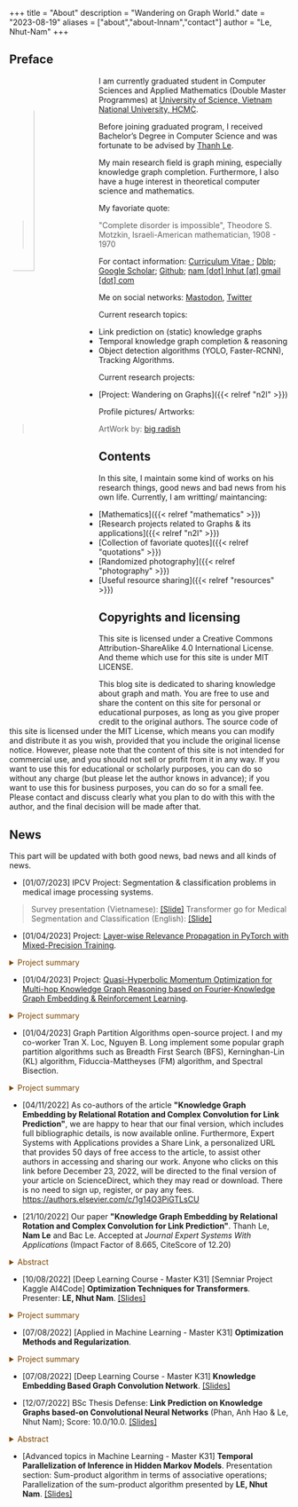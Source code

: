 +++
title = "About"
description = "Wandering on Graph World."
date = "2023-08-19"
aliases = ["about","about-lnnam","contact"]
author = "Le, Nhut-Nam"
+++

## Preface

<img src="/images/avt/114420940_p0.jpg" alt="avt"
style="float:left; width:30%; height:30%; padding-right:10px; border-radius: 50%;">

I am currently graduated student in Computer Sciences and Applied Mathematics (Double Master Programmes) at <a href="https://en.hcmus.edu.vn/" target="_blank">University of Science, Vietnam National University, HCMC</a>.

Before joining graduated program, I received Bachelor’s Degree in Computer Science and was fortunate to be advised by <a href="https://www.fit.hcmus.edu.vn/~lnthanh/">Thanh Le</a>.

My main research field is graph mining, especially knowledge graph completion. Furthermore, I also have a huge interest in theoretical computer science and mathematics.

My favoriate quote:
> "Complete disorder is impossible", Theodore S. Motzkin, Israeli-American mathematician, 1908 - 1970

For contact information: <a href="../files/CV.pdf" target="_blank" type="application/pdf">Curriculum Vitae </a>; <a href="https://dblp.org/pid/188/7634-4.html"> Dblp</a>; <a href="https://scholar.google.com/citations?user=Vw1yV3YAAAAJ&hl=en&authuser=2"> Google Scholar</a>; <a href="https://github.com/lnhutnam"> Github</a>; <a href="mailto:nam.lnhut@gmail.com"> nam [dot] lnhut [at] gmail [dot] com</a>

Me on social networks: <a rel="me" href="https://mathstodon.xyz/@namln">Mastodon</a>, <a href="https://twitter.com/lnhutnam">Twitter</a>

Current research topics:
- Link prediction on (static) knowledge graphs
- Temporal knowledge graph completion & reasoning
- Object detection algorithms (YOLO, Faster-RCNN), Tracking Algorithms.

Current research projects:
- [Project: Wandering on Graphs]({{< relref "n2l" >}})

Profile pictures/ Artworks:
> ArtWork by: [big radish](https://www.pixiv.net/en/artworks/114420940)

## Contents

In this site, I maintain some kind of works on his research things, good news and bad news from his own life. Currently, I am writting/ maintancing:
- [Mathematics]({{< relref "mathematics" >}})
- [Research projects related to Graphs & its applications]({{< relref "n2l" >}})
- [Collection of favoriate quotes]({{< relref "quotations" >}})
- [Randomized photography]({{< relref "photography" >}})
- [Useful resource sharing]({{< relref "resources" >}})


## Copyrights and licensing

This site is licensed under a Creative Commons Attribution-ShareAlike 4.0 International License. And theme which use for this site is under MIT LICENSE.

This blog site is dedicated to sharing knowledge about graph and math. You are free to use and share the content on this site for personal or educational purposes, as long as you give proper credit to the original authors. The source code of this site is licensed under the MIT License, which means you can modify and distribute it as you wish, provided that you include the original license notice. However, please note that the content of this site is not intended for commercial use, and you should not sell or profit from it in any way. If you want to use this for educational or scholarly purposes, you can do so without any charge (but please let the author knows in advance); if you want to use this for business purposes, you can do so for a small fee. Please contact and discuss clearly what you plan to do with this with the author, and the final decision will be made after that.


## News

This part will be updated with both good news, bad news and all kinds of news.

- [01/07/2023] IPCV Project: Segmentation & classification problems in medical image processing systems.
> Survey presentation (Vietnamese): <a href="https://drive.google.com/file/d/1Ff0JYtYSZGTJm-4ASPaFTafkTwLUhjF-/view?usp=drive_link" target="_blank">[Slide]</a>
> Transformer go for Medical Segmentation and Classification (English): <a href="https://drive.google.com/file/d/1f8PwHU3NQdRgg5KeDShIgu58nMaYjg_Z/view?usp=sharing" target="_blank">[Slide]</a>
- [01/04/2023] Project: <a href="https://github.com/m32us/ReMethods" target="_blank">Layer-wise Relevance Propagation in PyTorch with Mixed-Precision Training</a>. 
<details><summary style="color:#7C4700">Project summary</summary>
        <font color = "7C4700">
            Implementation of unsupervised layer-wise relevance propagation (LRP; Bach et al.; Montavon et al.) in PyTorch with mixed-precision training for VGG networks from scratch. 
            <a href="https://git.tu-berlin.de/gmontavon/lrp-tutorial" target="_blank">This tutorial</a> served as a starting point. In this implementation, we provide a study about layer-wise relevance propagation from our master's course (HCMUS Master Course: Research Methodologies) and a framework that is easy to understand for PyTorch users.
            In this repository, we apply a novel relevance propagation filter to this implementation, resulting in much crisper heatmaps than could be found in <a href="https://kaifishr.github.io/" target="_blank">Fischer Kai's blogs</a>.
            We provide two strategies for training your network: normal training - like you learned in school, and mixed precision training for training your network from scratch. 
            Furthermore, we use layer-wise propagation to help us identify input features that were relevant for the network’s classification decision. 
            Almost all the source code is available in <a href="https://github.com/kaifishr/PyTorchRelevancePropagation" target="_blank">Layer-wise Relevance Propagation in PyTorch </a> by Fischer, Kai. For producing experiment results, 
            we use a GTX 1050 Nvidia graphics card. The FPS can be improved with a stronger graphics card. <a href="https://drive.google.com/file/d/1znNLRTkMRDTEG3gvXXOYWbPBjsdbtc5I/view?usp=share_link" target="_blank">[Slide]</a><a href="https://drive.google.com/file/d/1EAH9UoXMQ3VofE6dHrAMNyae_xZ2NI4d/view?usp=share_link" target="_blank">[Report]</a><a href="https://drive.google.com/file/d/1LIM_pwAJocEF3cZsVyskLxkYHbWAsrGq/view?usp=share_link" target="_blank">[Proposal]</a>
        </font>
    </details>

- [01/04/2023] Project: <a href="https://github.com/m32us/RL4MRD" target="_blank">Quasi-Hyperbolic Momentum Optimization for Multi-hop Knowledge Graph Reasoning based on Fourier-Knowledge Graph Embedding & Reinforcement Learning</a>. 
<details><summary style="color:#7C4700">Project summary</summary>
        <font color = "7C4700">
            Entities in this world can be organized into a graph whose relationships between entities of these different types can be edges of different types. That is the knowledge graph. 
            Knowledge Graph data can never be perfect. Currently, there are many proposed methods for trying to refine or uncover unseen facts or latent relatioships within this kind of data. 
            One of the current approaches to this problem is multi-hop knowledge graph reasoning. The implementation of this method can be represented as a serialized decision problem, and can be solved by reinforcement learning. 
            Building on recently published work, RL-based multi-hop KG reasoning model Path Additional Action space Ranking (PAAR), in this technical report we propose an improved model for PAAR based on on Fourier-Knowledge Graph 
            Embeddig and optimize for more efficient learning of embeddings through Quasi-hyperbolic momentum and Adam methods. To add more useful embeddings, Fourier-KGE vectors are added to the state space and help to improve state 
            space representation. Similar to PAAR, we solve the reward sparsity problem in reinforcement learning by using Fourier-KGE's score function as a soft-reward. The experimental results are reported in tabular form based on 
            experimental data sets and re-experimented the results of the original paper.
        </font>
    </details>

- [01/04/2023] Graph Partition Algorithms open-source project. I and my co-worker Tran X. Loc, Nguyen B. Long implement some popular graph partition algorithms such as Breadth First Search (BFS), Kerninghan-Lin (KL) algorithm, Fiduccia-Mattheyses (FM) algorithm, and Spectral Bisection.
<details><summary style="color:#7C4700">Project summary</summary>
        <font color = "7C4700">
            Graph partitioning is the process of dividing a graph into multiple subgraphs or partitions, such that each subgraph is connected and has a certain desirable property, such as balanced size or minimal cut size. 
            Although it is a challenging problem, finding a partition that makes graph analysis easier has applications in scientific computing. In this project, we provide a Python programming language implementation for a few well-known graph partitioning techniques.
        </font>
    </details>

- [04/11/2022] As co-authors of the article <b>"Knowledge Graph Embedding by Relational Rotation and Complex Convolution for Link Prediction"</b>, we are happy to hear that our final version, which includes full bibliographic details, is now available online. Furthermore, Expert Systems with Applications provides a Share Link, a personalized URL that provides 50 days of free access to the article, to assist other authors in accessing and sharing our work. Anyone who clicks on this link before December 23, 2022, will be directed to the final version of your article on ScienceDirect, which they may read or download. There is no need to sign up, register, or pay any fees. <a href="https://authors.elsevier.com/c/1g14O3PiGTLsCU" target="_blank">https://authors.elsevier.com/c/1g14O3PiGTLsCU</a>

- [21/10/2022] Our paper <b>"Knowledge Graph Embedding by Relational Rotation and Complex Convolution for Link Prediction"</b>. Thanh Le, <b>Nam Le</b> and Bac Le. Accepted at <i>Journal Expert Systems With Applications</i> (Impact Factor of 8.665, CiteScore of 12.20)
<details><summary style="color:#7C4700">Abstract</summary>
        <font color = "7C4700">
            Knowledge graphs are organized as triplets to represent facts from the real world and play an important role in various intelligent information systems. 
            Because knowledge graphs are frequently constructed using manual or semi-automatic methods, they often miss connections between entities. 
            Link prediction was created to solve this problem. Many recent state-of-the-art studies, such as those introducing the RotatE and RotatHS models, 
            have advocated for rotation transformations with entity and relation embeddings in complex vector spaces. However, using only rotation planes means
            that these models do not have the expressive power of models based on neural networks, such as the ConvE and the ConvR models. As a result, link prediction
            performance suffers. To address these shortcomings, this paper proposes the ConvRot model, which integrates a 2D convolution. Specifically, we perform
            convolution on embeddings of entities and relations to obtain support vector embeddings. These vectors are then integrated into an element-wise rotation
            from the head entity to the tail entity using the Hadamard product, enabling the model to capture local interactions among entities and relations through
            the neural network while still ensuring intuitiveness through a roto-transformation in the link prediction. In addition, we present two strategies for
            designing the complex convolution module and show their effects on model performance. The proposed method is evaluated on standard benchmark datasets
            and achieves significantly improved results on MRR and Hits@K (K = 1, 3, 10). Overall, our model’s link prediction performance is superior by approximately
            5–7 %. Moreover, the ConvRot model is also considered separately on many relation types, such as one-to-one, one-to-many, many-to-one, and many-to-many. 
            Finally, we prove that type constraints can help increase the model’s overall performance, especially on complex and large datasets.
        </font>
    </details>
    
- [10/08/2022] [Deep Learning Course - Master K31] [Semniar Project Kaggle AI4Code] <b>Optimization Techniques for Transformers</b>. Presenter: <b>LE, Nhut Nam</b>. <a href="{{ site.baseurl }}/files/AI4Code_Seminar-1.pdf" target="_blank">[Slides]</a>
<details><summary style="color:#7C4700">Project summary</summary>
        <font color = "7C4700">
           We provide a strategy which improve the training time, and inference time for understand code in Jupyter Notebook. We combine many techniques such as Gradient Accumulation, Automatic Mixed Precision Training, 8-bit Optimizers - 8-bit Adam/AdamW Optimizer, and Fast Tokenizers. 
           Source code is available on <a href="https://github.com/a2do/ai4code-optimization-techniques" target="_blank">Github</a>
        </font>
    </details>

- [07/08/2022] [Applied in Machine Learning - Master K31] <b>Optimization Methods and Regularization</b>. 
<details><summary style="color:#7C4700">Project summary</summary>
        <font color = "7C4700">
           Some basic optimization method for ML was presented such as Gradient Descent with Momentum, Gradient Desent with Nesterov Accelerated Gradient; Optimization Experiment on Beale function for Gradient Desent Variants and Beyond (AdaGrad, AdaDelta, RMSProp, Adam); Second-Order Optimization Method (Newton's Method; Secant's Method and Quasi Newton Method) by <b>LE, Nhut-Nam</b>. <a href="{{ site.baseurl }}/files/HocMayUngDung-Slides-Presentation.pdf" target="_blank">[Slides]</a><a href="{{ site.baseurl }}/files/HocMayUngDung-FullReport.pdf" target="_blank">[Report]</a>
        </font>
    </details>


- [07/08/2022] [Deep Learning Course - Master K31] <b>Knowledge Embedding Based Graph Convolution Network</b>. <a href="{{ site.baseurl }}/files/K31_Deep_Learning___Presentation.pdf" target="_blank">[Slides]</a>

- [12/07/2022] BSc Thesis Defense: <b>Link Prediction on Knowledge Graphs based-on Convolutional Neural Networks</b> (Phan, Anh Hao & Le, Nhut Nam); Score: 10.0/10.0. <a href="{{ site.baseurl }}/files/BSc_Thesis_Slide_Presentation_LNNam_PAHao.pdf" target="_blank">[Slides]</a>

<details><summary style="color:#7C4700">Abstract</summary>
        <font color = "7C4700">
            The modernisation of the globe and the growth of human knowledge have both been facilitated by the development of technology in various disciplines. This information is preserved through a variety of store tools, including books, notebooks, movies, and is currently preserved on several computers and the internet. A data structure called knowledge graph is used to represent this knowledge information as a collection of things connected by relationships. In 2012, Google has implemented and created this structure to best store and utilize this data in their search engine. As a result, this thesis provides an overview of association prediction problems as well as knowledge graphs, approaches, and applications. Translation-distance geometry, semantic matching, and artificial neural network-based techniques are the three main strategies mentioned. The adaptive convolution in ConvR model and recalibration mechanism, were used to build the proposed ACRM model, a method based on convolutional neural networks, to tackle the link prediction problem. The model addressed the issue that channels using the local receptacle field were unable to use context information from outside the local receptacle. When compared to the baseline models, the experimental results demonstrate that many common datasets have improved. To improve performance on the link prediction problem, there are a number of flaws in the proposed model that should be enhanced and improved in the future research directions.
        </font>
    </details>

- [Advanced topics in Machine Learning  - Master K31] <b>Temporal Parallelization of Inference in Hidden Markov Models</b>. Presentation section: Sum-product algorithm in terms of associative operations; Parallelization of the sum-product algorithm presented by <b>LE, Nhut Nam</b>. <a href="{{ site.baseurl }}/files/K31_HOCMAYNC_PHMM.pdf" target="_blank">[Slides]</a>